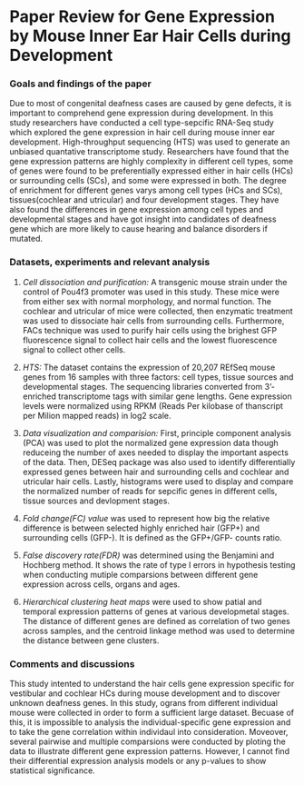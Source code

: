 Paper Review for Gene Expression by Mouse Inner Ear Hair Cells during
Development
================

### Goals and findings of the paper

Due to most of congenital deafness cases are caused by gene defects, it
is important to comprehend gene expression during development. In this
study researchers have conducted a cell type-sepcific RNA-Seq study
which explored the gene expression in hair cell during mouse inner ear
development. High-throughput sequencing (HTS) was used to generate an
unbiased quantative transcriptome study. Researchers have found that the
gene expression patterns are highly complexity in different cell types,
some of genes were found to be preferentially expressed either in hair
cells (HCs) or surrounding cells (SCs), and some were expressed in both.
The degree of enrichment for different genes varys among cell types (HCs
and SCs), tissues(cochlear and utricular) and four development stages.
They have also found the differences in gene expression among cell types
and developmental stages and have got insight into candidates of
deafness gene which are more likely to cause hearing and balance
disorders if mutated.

### Datasets, experiments and relevant analysis

1.  *Cell dissociation and purification:* A transgenic mouse strain
    under the control of Pou4f3 promoter was used in this study. These
    mice were from either sex with normal morphology, and normal
    function. The cochlear and utricular of mice were collected, then
    enzymatic treatment was used to dissociate hair cells from
    surrounding cells. Furthermore, FACs technique was used to purify
    hair cells using the brighest GFP fluorescence signal to collect
    hair cells and the lowest fluorescence signal to collect other
    cells.

2.  *HTS:* The dataset contains the expression of 20,207 REfSeq mouse
    genes from 16 samples with three factors: cell types, tissue sources
    and developmental stages. The sequencing libraries converted from
    3’-enriched transcriptome tags with similar gene lengths. Gene
    expression levels were normalized using RPKM (Reads Per kilobase of
    thanscript per Milion mapped reads) in log2 scale.

3.  *Data visualization and comparision:* First, principle component
    analysis (PCA) was used to plot the normalized gene expression data
    though reduceing the number of axes needed to display the important
    aspects of the data. Then, DESeq package was also used to identify
    differentially expressed genes between hair and surrounding cells
    and cochlear and utricular hair cells. Lastly, histograms were used
    to display and compare the normalized number of reads for sepcific
    genes in different cells, tissue sources and devlopment stages.

4.  *Fold change(FC) value* was used to represent how big the relative
    difference is between selected highly enriched hair (GFP+) and
    surrounding cells (GFP-). It is defined as the GFP+/GFP- counts
    ratio.

5.  *False discovery rate(FDR)* was determined using the Benjamini and
    Hochberg method. It shows the rate of type I errors in hypothesis
    testing when conducting mutiple comparsions between different gene
    expression across cells, organs and ages.

6.  *Hierarchical clustering heat maps* were used to show patial and
    temporal expression patterns of genes at various developmetal
    stages. The distance of different genes are defined as correlation
    of two genes across samples, and the centroid linkage method was
    used to determine the distance between gene clusters.

### Comments and discussions

This study intented to understand the hair cells gene expression
specific for vestibular and cochlear HCs during mouse development and to
discover unknown deafness genes. In this study, ograns from different
individual mouse were collected in order to form a sufficient large
dataset. Becuase of this, it is impossible to analysis the
individual-specific gene expression and to take the gene correlation
within individaul into consideration. Moveover, several pairwise and
multiple comparsions were conducted by ploting the data to illustrate
different gene expression patterns. However, I cannot find their
differential expression analysis models or any p-values to show
statistical significance.
